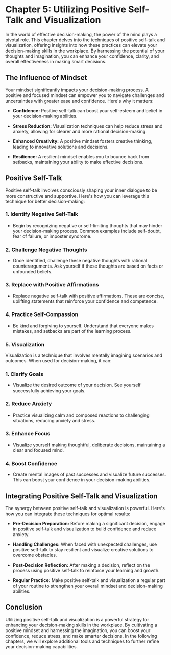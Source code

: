 Chapter 5: Utilizing Positive Self-Talk and Visualization
=========================================================

In the world of effective decision-making, the power of the mind plays a pivotal role. This chapter delves into the techniques of positive self-talk and visualization, offering insights into how these practices can elevate your decision-making skills in the workplace. By harnessing the potential of your thoughts and imagination, you can enhance your confidence, clarity, and overall effectiveness in making smart decisions.

The Influence of Mindset
------------------------

Your mindset significantly impacts your decision-making process. A positive and focused mindset can empower you to navigate challenges and uncertainties with greater ease and confidence. Here's why it matters:

* **Confidence:** Positive self-talk can boost your self-esteem and belief in your decision-making abilities.

* **Stress Reduction:** Visualization techniques can help reduce stress and anxiety, allowing for clearer and more rational decision-making.

* **Enhanced Creativity:** A positive mindset fosters creative thinking, leading to innovative solutions and decisions.

* **Resilience:** A resilient mindset enables you to bounce back from setbacks, maintaining your ability to make effective decisions.

Positive Self-Talk
------------------

Positive self-talk involves consciously shaping your inner dialogue to be more constructive and supportive. Here's how you can leverage this technique for better decision-making:

### 1. **Identify Negative Self-Talk**

* Begin by recognizing negative or self-limiting thoughts that may hinder your decision-making process. Common examples include self-doubt, fear of failure, or imposter syndrome.

### 2. **Challenge Negative Thoughts**

* Once identified, challenge these negative thoughts with rational counterarguments. Ask yourself if these thoughts are based on facts or unfounded beliefs.

### 3. **Replace with Positive Affirmations**

* Replace negative self-talk with positive affirmations. These are concise, uplifting statements that reinforce your confidence and competence.

### 4. **Practice Self-Compassion**

* Be kind and forgiving to yourself. Understand that everyone makes mistakes, and setbacks are part of the learning process.

### 5. **Visualization**

Visualization is a technique that involves mentally imagining scenarios and outcomes. When used for decision-making, it can:

### 1. **Clarify Goals**

* Visualize the desired outcome of your decision. See yourself successfully achieving your goals.

### 2. **Reduce Anxiety**

* Practice visualizing calm and composed reactions to challenging situations, reducing anxiety and stress.

### 3. **Enhance Focus**

* Visualize yourself making thoughtful, deliberate decisions, maintaining a clear and focused mind.

### 4. **Boost Confidence**

* Create mental images of past successes and visualize future successes. This can boost your confidence in your decision-making abilities.

Integrating Positive Self-Talk and Visualization
------------------------------------------------

The synergy between positive self-talk and visualization is powerful. Here's how you can integrate these techniques for optimal results:

* **Pre-Decision Preparation:** Before making a significant decision, engage in positive self-talk and visualization to build confidence and reduce anxiety.

* **Handling Challenges:** When faced with unexpected challenges, use positive self-talk to stay resilient and visualize creative solutions to overcome obstacles.

* **Post-Decision Reflection:** After making a decision, reflect on the process using positive self-talk to reinforce your learning and growth.

* **Regular Practice:** Make positive self-talk and visualization a regular part of your routine to strengthen your overall mindset and decision-making abilities.

Conclusion
----------

Utilizing positive self-talk and visualization is a powerful strategy for enhancing your decision-making skills in the workplace. By cultivating a positive mindset and harnessing the imagination, you can boost your confidence, reduce stress, and make smarter decisions. In the following chapters, we will explore additional tools and techniques to further refine your decision-making capabilities.

